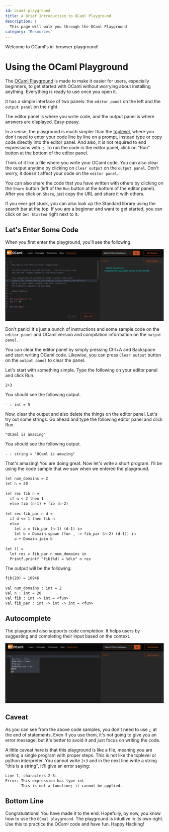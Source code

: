 ```yaml
---
id: ocaml-playground
title: A Brief Introduction to OCaml Playground
description: |
  This page will walk you through the OCaml Playground
category: "Resources"
---
```


Welcome to OCaml's in-browser playground! 

# Using the OCaml Playground

The [OCaml Playground](https://ocaml.org/play) is made to make it easier for users, especially beginners, to get started with OCaml without worrying about installing anything. Everything is ready to use once you open it. 

It has a simple interface of two panels: the `editor panel` on the left and the `output panel` on the right.

The editor panel is where you write code, and the output panel is where answers are displayed. Easy-peasy.

In a sense, the playground is much simpler than the [toplevel](https://ocaml.org/docs/toplevel-introduction#:~:text=An%20OCaml%20toplevel%20is%20a,exist%2C%20like%20ocaml%20and%20utop%20.), where you don't need to enter your code line by line on a prompt, instead type or copy code directly into the editor panel. And also, it is not required to end expressions with ;;. To run the code in the editor panel, click on "Run" button at the bottom of the editor panel.

Think of it like a file where you write your OCaml code. You can also clear the output anytime by clicking on `Clear output` on the `output panel`. Don't worry, it doesn't affect your code on the `editor panel`.

You can also share the code that you have written with others by clicking on the `Share` button (left of the `Run` button at the bottom of the editor panel). After you click on `Share`, just copy the URL and share it with others.

If you ever get stuck, you can also look up the Standard library using the search bar at the top. If you are a beginner and want to get started, you can click on `Get Started` right next to it.

## Let's Enter Some Code

When you first enter the playground, you'll see the following.

![Ocaml Playground](/data/media/tutorials/playground.png) 

Don't panic! It's just a bunch of instructions and some sample code on the `editor panel` and OCaml version and compilation information on the `output panel`. 

You can clear the editor panel by simply pressing Ctrl+A and Backspace and start writing OCaml code. Likewise, you can press `Clear output` button on the `output panel` to clear the panel.

Let's start with something simple. Type the following on your editor panel and click Run.

```
2+3
```
You should see the following output.

`- : int = 5`

Now, clear the output and also delete the things on the editor panel. Let's try out some strings. Go ahead and type the following editor panel and click Run.

```
"OCaml is amazing"
```
You should see the following output.

`- : string = "OCaml is amazing"`

That's amazing! You are doing great. Now let's write a short program. I'll be using the code sample that we saw when we entered the playground.

```
let num_domains = 2
let n = 20

let rec fib n =
  if n < 2 then 1
  else fib (n-1) + fib (n-2)

let rec fib_par n d =
  if d <= 1 then fib n
  else
    let a = fib_par (n-1) (d-1) in
    let b = Domain.spawn (fun _ -> fib_par (n-2) (d-1)) in
    a + Domain.join b

let () =
  let res = fib_par n num_domains in
  Printf.printf "fib(%d) = %d\n" n res
```
The output will be the following.

```
fib(20) = 10946

val num_domains : int = 2
val n : int = 20
val fib : int -> int = <fun>
val fib_par : int -> int -> int = <fun>
```
## Autocomplete

The playground also supports code completion. It helps users by suggesting and completing their input based on the context.

![autocomplete](/data/media/tutorials/auto.png)

## Caveat

As you can see from the above code samples, you don't need to use ;; at the end of statements. Even if you use them, it's not going to give you an error message; but it's better to avoid it and just focus on writing the code. 

A little caveat here is that this playground is like a file, meaning you are writing a single program with proper steps. This is not like the toplevel or python interpreter. You cannot write `2+3` and in the next line write a string "this is a string", it'll give an error saying:

```
Line 1, characters 2-3:
Error: This expression has type int
       This is not a function; it cannot be applied.
```

## Bottom Line

Congratulations! You have made it to the end. Hopefully, by now, you know how to use the `OCmal playground`. The playground is intuitive in its own right. Use this to practice the OCaml code and have fun. Happy Hacking!